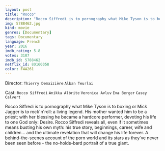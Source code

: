```yaml
---
layout: post
title: "Rocco"
description: "Rocco Siffredi is to pornography what Mike Tyson is to boxing or Mick Jagger is to rock'n'roll: a living legend. His mother wanted him to be a priest; with her blessing he became a hardcore performer, devoting his life to one God only: Desire. Rocco Siffredi reveals all, even if it sometimes means busting his own myth: his true story, beginnings, career, wife and children... and the ultimate revelation that will change his life forever. A behind-the-scenes acco.."
img: 5788462.jpg
kind: movie
genres: [Documentary]
tags: Documentary 
language: French
year: 2016
imdb_rating: 5.8
votes: 3107
imdb_id: 5788462
netflix_id: 80160358
color: F4A261
---
```

Director: `Thierry Demaizière` `Alban Teurlai`  

Cast: `Rocco Siffredi` `Anikka Albrite` `Veronica Avluv` `Eva Berger` `Casey Calvert` 

Rocco Siffredi is to pornography what Mike Tyson is to boxing or Mick Jagger is to rock'n'roll: a living legend. His mother wanted him to be a priest; with her blessing he became a hardcore performer, devoting his life to one God only: Desire. Rocco Siffredi reveals all, even if it sometimes means busting his own myth: his true story, beginnings, career, wife and children... and the ultimate revelation that will change his life forever. A behind-the-scenes account of the porn world and its stars as they've never been seen before - the no-holds-bard portrait of a true giant.